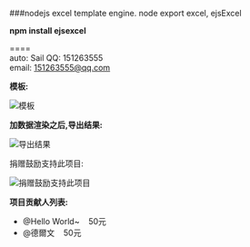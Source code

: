 ###nodejs excel template engine. node export excel, ejsExcel
   
**npm install ejsexcel**
  
====  
auto: Sail
QQ: 151263555  
email: 151263555@qq.com  
  
**模板:**

![模板](http://dn-cnode.qbox.me/Frs_RuLXJxYQgYoIUhGJJ1zspCJE)

**加数据渲染之后,导出结果:**

![导出结果](http://dn-cnode.qbox.me/FnRDa5Zyjg-dI7ykCNR0T8SorWyC)

捐赠鼓励支持此项目:

![捐赠鼓励支持此项目](http://dn-cnode.qbox.me/FucPKV4XWewhakoqTSngU3AsaP0Z)

**项目贡献人列表:**

*   @Hello World~&nbsp;&nbsp;&nbsp;&nbsp;50元
*   @德爾文&nbsp;&nbsp;&nbsp;&nbsp;50元